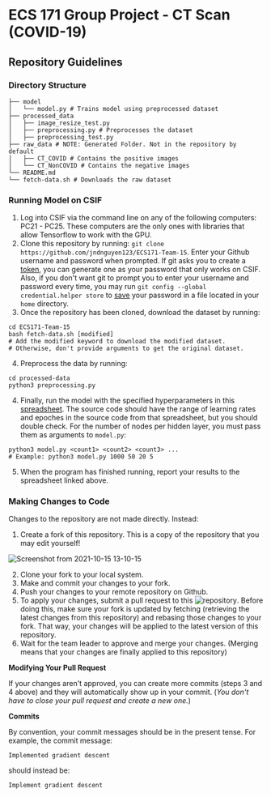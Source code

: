 # ECS 171 Group Project - CT Scan (COVID-19)
## Repository Guidelines

### Directory Structure

```
├── model
│   └── model.py # Trains model using preprocessed dataset
├── processed_data
│   ├── image_resize_test.py
│   ├── preprocessing.py # Preprocesses the dataset
│   ├── preprocessing_test.py
├── raw_data # NOTE: Generated Folder. Not in the repository by default
│   ├── CT_COVID # Contains the positive images
│   └── CT_NonCOVID # Contains the negative images
└── README.md
└── fetch-data.sh # Downloads the raw dataset
```

### Running Model on CSIF

1. Log into CSIF via the command line on any of the following computers: PC21 - PC25. These computers are the only ones with libraries that allow Tensorflow to work with the GPU.
2. Clone this repository by running: `git clone https://github.com/jndnguyen123/ECS171-Team-15`. Enter your Github username and password when prompted. If git asks you to create a [token](https://github.com/settings/tokens), you can generate one as your password that only works on CSIF. Also, if you don't want git to prompt you to enter your username and password every time, you may run `git config --global credential.helper store` to [save](https://stackoverflow.com/a/12240995) your password in a file located in your `home` directory.
3. Once the repository has been cloned, download the dataset by running:
```
cd ECS171-Team-15
bash fetch-data.sh [modified]
# Add the modified keyword to download the modified dataset.
# Otherwise, don't provide arguments to get the original dataset.
```
4. Preprocess the data by running:
```
cd processed-data
python3 preprocessing.py
```
4. Finally, run the model with the specified hyperparameters in this [spreadsheet](https://docs.google.com/spreadsheets/d/1kgf6JkcgKTh_2mezn_cXr7rtRvddTHesqjOtpwjVX6k/edit#gid=0). The source code should have the range of learning rates and epoches in the source code from that spreadsheet, but you should double check. For the number of nodes per hidden layer, you must pass them as arguments to `model.py`:
```
python3 model.py <count1> <count2> <count3> ...
# Example: python3 model.py 1000 50 20 5
```
5. When the program has finished running, report your results to the spreadsheet linked above.

### Making Changes to Code

Changes to the repository are not made directly. Instead:

1. Create a fork of this repository. This is a copy of the repository that you may edit yourself!

![Screenshot from 2021-10-15 13-10-15](https://user-images.githubusercontent.com/72328335/137548021-7484b22c-ec27-404e-85b6-ba074361549d.png)

2. Clone your fork to your local system.
3. Make and commit your changes to your fork.
4. Push your changes to your remote repository on Github.
5. To apply your changes, submit a pull request to this ![repository](https://github.com/jndnguyen123/ECS171-Team-15). Before doing this, make sure your fork is updated by fetching (retrieving the latest changes from this repository) and rebasing those changes to your fork. That way, your changes will be applied to the latest version of this repository.
6. Wait for the team leader to approve and merge your changes. (Merging means that your changes are finally applied to this repository)

**Modifying Your Pull Request**

If your changes aren't approved, you can create more commits (steps 3 and 4 above) and they will automatically show up in your commit. (*You don't have to close your pull request and create a new one.*)

**Commits**

By convention, your commit messages should be in the present tense. For example, the commit message:

`Implemented gradient descent`

should instead be:

`Implement gradient descent`
